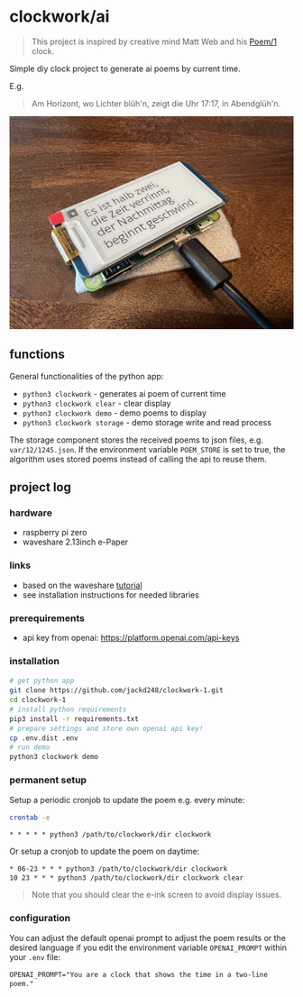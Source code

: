 # clockwork/ai

>
> This project is inspired by creative mind Matt Web and his [Poem/1](https://poem.town/) clock. 
> 

Simple diy clock project to generate ai poems by current time. 

E.g.

> Am Horizont, wo Lichter blüh'n,
> zeigt die Uhr 17:17, in Abendglüh'n.

![clockwork prototype](img/insight.jpeg)

## functions

General functionalities of the python app:

- `python3 clockwork` - generates ai poem of current time
- `python3 clockwork clear` - clear display
- `python3 clockwork demo` - demo poems to display
- `python3 clockwork storage` - demo storage write and read process

The storage component stores the received poems to json files, e.g. `var/12/1245.json`. If the environment variable `POEM_STORE` is set to true, the algorithm uses stored poems instead of calling the api to reuse them. 

## project log

### hardware

- raspberry pi zero 
- waveshare 2.13inch e-Paper

### links

- based on the waveshare [tutorial](https://www.waveshare.com/wiki/2.13inch_e-Paper_HAT_Manual#Python)
- see installation instructions for needed libraries


### prerequirements

- api key from openai: https://platform.openai.com/api-keys

### installation

```bash
# get python app
git clone https://github.com/jackd248/clockwork-1.git
cd clockwork-1
# install python requirements
pip3 install -r requirements.txt
# prepare settings and store own openai api key!
cp .env.dist .env
# run demo
python3 clockwork demo
```

### permanent setup

Setup a periodic cronjob to update the poem e.g. every minute:

```bash
crontab -e
```

```cronexp
* * * * * python3 /path/to/clockwork/dir clockwork
```

Or setup a cronjob to update the poem on daytime:

```cronexp
* 06-23 * * * python3 /path/to/clockwork/dir clockwork
10 23 * * * python3 /path/to/clockwork/dir clockwork clear
```

> Note that you should clear the e-ink screen to avoid display issues.

### configuration

You can adjust the default openai prompt to adjust the poem results or the desired language if you edit the environment variable `OPENAI_PROMPT` within your `.env` file:
```dotenv
OPENAI_PROMPT="You are a clock that shows the time in a two-line poem."
```